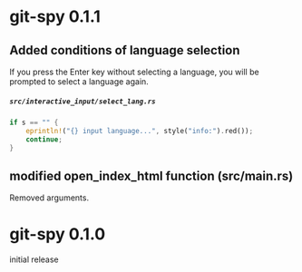 # git-spy 0.1.1

## Added conditions of language selection

If you press the Enter key without selecting a language, you will be prompted to select a language again.

##### **`src/interactive_input/select_lang.rs`**
```rust
if s == "" {
    eprintln!("{} input language...", style("info:").red());
    continue;
}
```

## modified open_index_html function (src/main.rs)

Removed arguments.

# git-spy 0.1.0

initial release